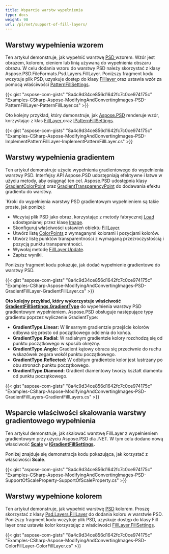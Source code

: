 ```yaml
---
title: Wsparcie warstw wypełnienia
type: docs
weight: 90
url: /pl/net/support-of-fill-layers/
---
```



## **Warstwy wypełnienia wzorem**
Ten artykuł demonstruje, jak wypełnić warstwę [PSD ](https://wiki.fileformat.com/image/psd/) wzorem. Wzór jest obrazem, kolorem, cieniem lub linią używaną do wypełnienia obszaru obrazu. W celu dodania wzoru do warstwy PSD należy skorzystać z klasy Aspose.PSD.FileFormats.Psd.Layers.FillLayer. Poniższy fragment kodu wczytuje plik PSD, uzyskuje dostęp do klasy [Filllayer ](https://reference.aspose.com/net/psd/aspose.psd.fileformats.psd.layers.filllayers/filllayer)oraz ustawia wzór za pomocą właściwości [PatternFillSettings](https://reference.aspose.com/net/psd/aspose.psd.fileformats.psd.layers.fillsettings/patternfillsettings).

{{< gist "aspose-com-gists" "8a4c9d34ce856d1642fc7c0ce974175c" "Examples-CSharp-Aspose-ModifyingAndConvertingImages-PSD-PatternFillLayer-PatternFillLayer.cs" >}}



Oto kolejny przykład, który demonstruje, jak [Aspose.PSD](https://products.aspose.com/psd/net) renderuje wzór, korzystając z klas [FillLayer ](https://reference.aspose.com/net/psd/aspose.psd.fileformats.psd.layers.filllayers/filllayer)oraz [IPatternFillSettings](https://reference.aspose.com/net/psd/aspose.psd.fileformats.psd.layers.fillsettings/ipatternfillsettings).



{{< gist "aspose-com-gists" "8a4c9d34ce856d1642fc7c0ce974175c" "Examples-CSharp-Aspose-ModifyingAndConvertingImages-PSD-ImplementPatternFillLayer-ImplementPatternFillLayer.cs" >}}
## **Warstwy wypełnienia gradientem**
Ten artykuł demonstruje użycie wypełnienia gradientowego do wypełnienia warstwy PSD. Interfejsy API Aspose.PSD udostępniają efektywne i łatwe w użyciu metody, aby osiągnąć ten cel. Aspose.PSD udostępnia klasy [GradientColorPoint](https://reference.aspose.com/net/psd/aspose.psd.fileformats.psd.layers.fillsettings/gradientcolorpoint) oraz [GradientTransparencyPoint](https://reference.aspose.com/net/psd/aspose.psd.fileformats.psd.layers.fillsettings/gradienttransparencypoint) do dodawania efektu gradientu do warstwy.

`Kroki do wypełnienia warstwy PSD gradientowym wypełnieniem są takie proste, jak poniżej:

- Wczytaj plik PSD jako obraz, korzystając z metody fabrycznej [Load](https://reference.aspose.com/net/psd/aspose.psd/image/methods/load/index) udostępnianej przez klasę [Image](https://reference.aspose.com/net/psd/aspose.psd/image).
- Skonfiguruj właściwości ustawień obiektu [FillLayer](https://reference.aspose.com/net/psd/aspose.psd.fileformats.psd.layers.filllayers/filllayer).
- Utwórz listę [ColorPoints](https://reference.aspose.com/net/psd/aspose.psd.fileformats.psd.layers.fillsettings/gradientfillsettings/properties/colorpoints) z wymaganymi kolorami i pozycjami kolorów.
- Utwórz listę punktów transparentności z wymaganą przezroczystością i pozycją punktu transparentności.
- Wywołaj metodę [FillLayer.Update](https://reference.aspose.com/net/psd/aspose.psd.fileformats.psd.layers.filllayers/filllayer/methods/update).
- Zapisz wyniki.



Poniższy fragment kodu pokazuje, jak dodać wypełnienie gradientowe do warstwy PSD.



{{< gist "aspose-com-gists" "8a4c9d34ce856d1642fc7c0ce974175c" "Examples-CSharp-Aspose-ModifyingAndConvertingImages-PSD-GradientFillLayer-GradientFillLayer.cs" >}}



**Oto kolejny przykład, który wykorzystuje właściwość [**GradientFillSettings.GradientType**](https://reference.aspose.com/net/psd/aspose.psd.fileformats.psd.layers.fillsettings/gradientfillsettings/properties/gradienttype)** do wypełnienia warstwy PSD gradientowym wypełnieniem. Aspose.PSD obsługuje następujące typy gradientu poprzez wyliczenie GradientType:

- **GradientType.Linear:**   W linearnym gradientzie przejście kolorów odbywa się prosto od początkowego odcienia do końca.
- **GradientType.Radial:**   W radialnym gradientzie kolory rozchodzą się od punktu początkowego w sposób okrężny.
- **GradientType.Angle:**   Gradient kątowy obraca się przeciwnie do ruchu wskazówek zegara wokół punktu początkowego.
- **GradientType.Reflected:**   W odbitym gradientcie kolor jest lustrzany po obu stronach punktu początkowego.
- **GradientType.Diamond:**   Gradient diamentowy tworzy kształt diamentu od punktu początkowego.



{{< gist "aspose-com-gists" "8a4c9d34ce856d1642fc7c0ce974175c" "Examples-CSharp-Aspose-ModifyingAndConvertingImages-PSD-GradientFillLayers-GradientFillLayers.cs" >}}
## **Wsparcie właściwości skalowania warstwy gradientowego wypełnienia**
Ten artykuł demonstruje, jak skalować warstwę FillLayer z wypełnieniem gradientowym przy użyciu Aspose.PSD dla .NET. W tym celu dodano nową właściwość [**Scale**](https://reference.aspose.com/net/psd/aspose.psd.fileformats.psd.layers.fillsettings/igradientfillsettings/properties/scale) w [**IGradientFillSettings**](https://reference.aspose.com/net/psd/aspose.psd.fileformats.psd.layers.fillsettings/igradientfillsettings)**.** 

Poniżej znajduje się demonstracja kodu pokazująca, jak korzystać z właściwości **Scale**.

{{< gist "aspose-com-gists" "8a4c9d34ce856d1642fc7c0ce974175c" "Examples-CSharp-Aspose-ModifyingAndConvertingImages-PSD-SupportOfScaleProperty-SupportOfScaleProperty.cs" >}}
## **Warstwy wypełnione kolorem**
Ten artykuł demonstruje, jak wypełnić warstwę [PSD](https://wiki.fileformat.com/image/psd/) kolorem. Proszę skorzystać z klasy [Psd.Layers.FillLayer](https://reference.aspose.com/net/psd/aspose.psd.fileformats.psd.layers.filllayers/filllayer) do dodania koloru w warstwie PSD. Poniższy fragment kodu wczytuje plik PSD, uzyskuje dostęp do klasy Fill layer oraz ustawia kolor korzystając z właściwości [FillLayer.FillSettings](https://reference.aspose.com/net/psd/aspose.psd.fileformats.psd.layers.filllayers/filllayer/properties/fillsettings).

{{< gist "aspose-com-gists" "8a4c9d34ce856d1642fc7c0ce974175c" "Examples-CSharp-Aspose-ModifyingAndConvertingImages-PSD-ColorFillLayer-ColorFillLayer.cs" >}}


